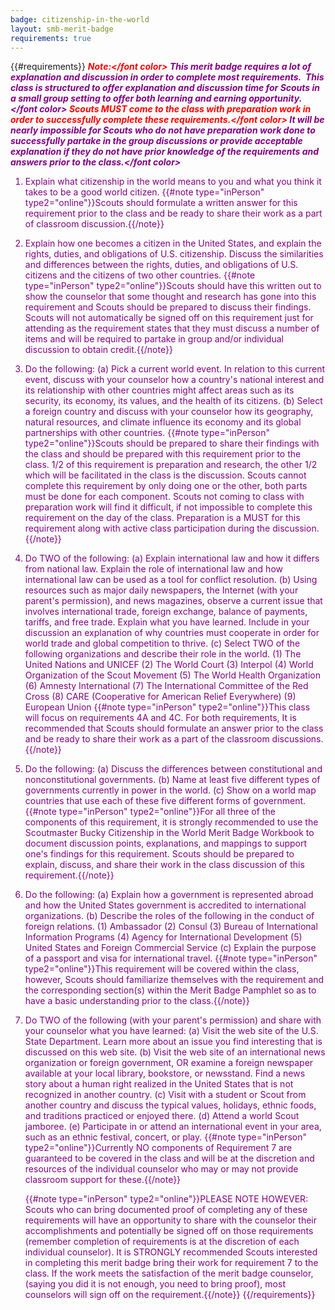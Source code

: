 ```yaml
---
badge: citizenship-in-the-world
layout: smb-merit-badge
requirements: true
---
```


{{#requirements}}
<b><i><font color="red">Note:</font color><font color="purple"> This merit badge requires a lot of explanation and discussion in order to complete most requirements.  This class is structured to offer explanation and discussion time for Scouts in a small group setting to offer both learning and earning opportunity.</font color><font color="red"> Scouts MUST come to the class with preparation work in order to successfully complete these requirements.</font color><font color="purple"> It will be nearly impossible for Scouts who do not have preparation work done to successfully partake in the group discussions or provide acceptable explanation if they do not have prior knowledge of the requirements and answers prior to the class.</font color></i></b>

1. Explain what citizenship in the world means to you and what you think it takes to be a good world citizen.
    {{#note type="inPerson" type2="online"}}Scouts should formulate a written answer for this requirement prior to the class and be ready to share their work as a part of classroom discussion.{{/note}}
2. Explain how one becomes a citizen in the United States, and explain the rights, duties, and obligations of U.S. citizenship. Discuss the similarities and differences between the rights, duties, and obligations of U.S. citizens and the citizens of two other countries.
    {{#note type="inPerson" type2="online"}}Scouts should have this written out to show the counselor that some thought and research has gone into this requirement and Scouts should be prepared to discuss their findings. Scouts will not automatically be signed off on this requirement just for attending as the requirement states that they must discuss a number of items and will be required to partake in group and/or individual discussion to obtain credit.{{/note}}
3. Do the following:
    (a) Pick a current world event. In relation to this current event, discuss with your counselor how a country's national interest and its relationship with other countries might affect areas such as its security, its economy, its values, and the health of its citizens.
    (b) Select a foreign country and discuss with your counselor how its geography, natural resources, and climate influence its economy and its global partnerships with other countries.
    {{#note type="inPerson" type2="online"}}Scouts should be prepared to share their findings with the class and should be prepared with this requirement prior to the class. 1/2 of this requirement is preparation and research, the other 1/2 which will be facilitated in the class is the discussion. Scouts cannot complete this requirement by only doing one or the other, both parts must be done for each component. Scouts not coming to class with preparation work will find it difficult, if not impossible to complete this requirement on the day of the class. Preparation is a MUST for this requirement along with active class participation during the discussion.{{/note}}
4. Do TWO of the following:
    (a) Explain international law and how it differs from national law. Explain the role of international law and how international law can be used as a tool for conflict resolution.
    (b) Using resources such as major daily newspapers, the Internet (with your parent's permission), and news magazines, observe a current issue that involves international trade, foreign exchange, balance of payments, tariffs, and free trade. Explain what you have learned. Include in your discussion an explanation of why countries must cooperate in order for world trade and global competition to thrive.
    (c) Select TWO of the following organizations and describe their role in the world.
        (1) The United Nations and UNICEF
        (2) The World Court
        (3) Interpol
        (4) World Organization of the Scout Movement
        (5) The World Health Organization
        (6) Amnesty International
        (7) The International Committee of the Red Cross
        (8) CARE (Cooperative for American Relief Everywhere)
        (9) European Union
    {{#note type="inPerson" type2="online"}}This class will focus on requirements 4A and 4C. For both requirements, It is recommended that Scouts should formulate an answer prior to the class and be ready to share their work as a part of the classroom discussions.{{/note}}
5. Do the following:
    (a) Discuss the differences between constitutional and nonconstitutional governments.
    (b) Name at least five different types of governments currently in power in the world.
    (c) Show on a world map countries that use each of these five different forms of government.
    {{#note type="inPerson" type2="online"}}For all three of the components of this requirement, it is strongly recommended to use the Scoutmaster Bucky Citizenship in the World Merit Badge Workbook to document discussion points, explanations, and mappings to support one's findings for this requirement. Scouts should be prepared to explain, discuss, and share their work in the class discussion of this requirement.{{/note}}
6. Do the following:
    (a) Explain how a government is represented abroad and how the United States government is accredited to international organizations.
    (b) Describe the roles of the following in the conduct of foreign relations.
        (1) Ambassador
        (2) Consul
        (3) Bureau of International Information Programs
        (4) Agency for International Development
        (5) United States and Foreign Commercial Service
    (c) Explain the purpose of a passport and visa for international travel.
    {{#note type="inPerson" type2="online"}}This requirement will be covered within the class, however, Scouts should familiarize themselves with the requirement and the corresponding section(s) within the Merit Badge Pamphlet so as to have a basic understanding prior to the class.{{/note}}
7. Do TWO of the following (with your parent's permission) and share with your counselor what you have learned:
    (a) Visit the web site of the U.S. State Department. Learn more about an issue you find interesting that is discussed on this web site.
    (b) Visit the web site of an international news organization or foreign government, OR examine a foreign newspaper available at your local library, bookstore, or newsstand. Find a news story about a human right realized in the United States that is not recognized in another country.
    (c) Visit with a student or Scout from another country and discuss the typical values, holidays, ethnic foods, and traditions practiced or enjoyed there.
    (d) Attend a world Scout jamboree.
    (e) Participate in or attend an international event in your area, such as an ethnic festival, concert, or play.
    {{#note type="inPerson" type2="online"}}Currently NO components of Requirement 7 are guaranteed to be covered in the class and will be at the discretion and resources of the individual counselor who may or may not provide classroom support for these.{{/note}}

    {{#note type="inPerson" type2="online"}}PLEASE NOTE HOWEVER: Scouts who can bring documented proof of completing any of these requirements will have an opportunity to share with the counselor their accomplishments and potentially be signed off on those requirements (remember completion of requirements is at the discretion of each individual counselor). It is STRONGLY recommended Scouts interested in completing this merit badge bring their work for requirement 7 to the class. If the work meets the satisfaction of the merit badge counselor, (saying you did it is not enough, you need to bring proof), most counselors will sign off on the requirement.{{/note}}
{{/requirements}}
